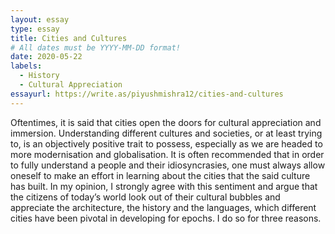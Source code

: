 ```yaml
---
layout: essay
type: essay
title: Cities and Cultures
# All dates must be YYYY-MM-DD format!
date: 2020-05-22
labels:
  - History
  - Cultural Appreciation
essayurl: https://write.as/piyushmishra12/cities-and-cultures
---
```


Oftentimes, it is said that cities open the doors for cultural appreciation and immersion. Understanding different cultures and societies, or at least trying to, is an objectively positive trait to possess, especially as we are headed to more modernisation and globalisation. It is often recommended that in order to fully understand a people and their idiosyncrasies, one must always allow oneself to make an effort in learning about the cities that the said culture has built. In my opinion, I strongly agree with this sentiment and argue that the citizens of today’s world look out of their cultural bubbles and appreciate the architecture, the history and the languages, which different cities have been pivotal in developing for epochs. I do so for three reasons.
